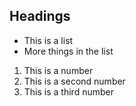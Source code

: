 ## Headings

- This is a list
- More things in the list

1. This is a number
1. This is a second number
1. This is a third number